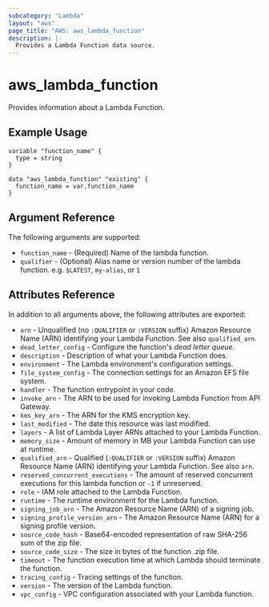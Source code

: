 ```yaml
---
subcategory: "Lambda"
layout: "aws"
page_title: "AWS: aws_lambda_function"
description: |-
  Provides a Lambda Function data source.
---
```


# aws_lambda_function

Provides information about a Lambda Function.

## Example Usage

```hcl
variable "function_name" {
  type = string
}

data "aws_lambda_function" "existing" {
  function_name = var.function_name
}
```

## Argument Reference

The following arguments are supported:

* `function_name` - (Required) Name of the lambda function.
* `qualifier` - (Optional) Alias name or version number of the lambda function. e.g. `$LATEST`, `my-alias`, or `1`

## Attributes Reference

In addition to all arguments above, the following attributes are exported:

* `arn` - Unqualified (no `:QUALIFIER` or `:VERSION` suffix) Amazon Resource Name (ARN) identifying your Lambda Function. See also `qualified_arn`.
* `dead_letter_config` - Configure the function's *dead letter queue*.
* `description` - Description of what your Lambda Function does.
* `environment` - The Lambda environment's configuration settings.
* `file_system_config` - The connection settings for an Amazon EFS file system.
* `handler` - The function entrypoint in your code.
* `invoke_arn` - The ARN to be used for invoking Lambda Function from API Gateway.
* `kms_key_arn` - The ARN for the KMS encryption key.
* `last_modified` - The date this resource was last modified.
* `layers` - A list of Lambda Layer ARNs attached to your Lambda Function.
* `memory_size` - Amount of memory in MB your Lambda Function can use at runtime.
* `qualified_arn` - Qualified (`:QUALIFIER` or `:VERSION` suffix) Amazon Resource Name (ARN) identifying your Lambda Function. See also `arn`.
* `reserved_concurrent_executions` - The amount of reserved concurrent executions for this lambda function or `-1` if unreserved.
* `role` - IAM role attached to the Lambda Function.
* `runtime` - The runtime environment for the Lambda function.
* `signing_job_arn` - The Amazon Resource Name (ARN) of a signing job.
* `signing_profile_version_arn` - The Amazon Resource Name (ARN) for a signing profile version.
* `source_code_hash` - Base64-encoded representation of raw SHA-256 sum of the zip file.
* `source_code_size` - The size in bytes of the function .zip file.
* `timeout` - The function execution time at which Lambda should terminate the function.
* `tracing_config` - Tracing settings of the function.
* `version` - The version of the Lambda function.
* `vpc_config` - VPC configuration associated with your Lambda function.
